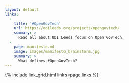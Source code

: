 ```yaml
---
layout: default
links:
  -
    title: '#OpenGovTech'
    url: https://odileeds.org/projects/opengovtech/
    summary: >
      Read all about ODI Leeds focus on Open GovTech.
  -
    page: manifesto.md
    image: images/manifesto_brainstorm.jpg
    summary: >
      What defines #OpenGovTech?
---
```


{% include link_grid.html links=page.links %}